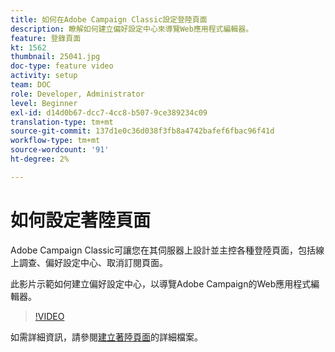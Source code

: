 ```yaml
---
title: 如何在Adobe Campaign Classic設定登陸頁面
description: 瞭解如何建立偏好設定中心來導覽Web應用程式編輯器。
feature: 登錄頁面
kt: 1562
thumbnail: 25041.jpg
doc-type: feature video
activity: setup
team: DOC
role: Developer, Administrator
level: Beginner
exl-id: d14d0b67-dcc7-4cc8-b507-9ce389234c09
translation-type: tm+mt
source-git-commit: 137d1e0c36d038f3fb8a4742bafef6fbac96f41d
workflow-type: tm+mt
source-wordcount: '91'
ht-degree: 2%

---
```


# 如何設定著陸頁面

Adobe Campaign Classic可讓您在其伺服器上設計並主控各種登陸頁面，包括線上調查、偏好設定中心、取消訂閱頁面。

此影片示範如何建立偏好設定中心，以導覽Adobe Campaign的Web應用程式編輯器。

>[!VIDEO](https://video.tv.adobe.com/v/25041?quality=12)

如需詳細資訊，請參閱[建立著陸頁面](https://docs.adobe.com/content/help/en/campaign-classic/using/designing-content/editing-html-content/creating-a-landing-page.html)的詳細檔案。
